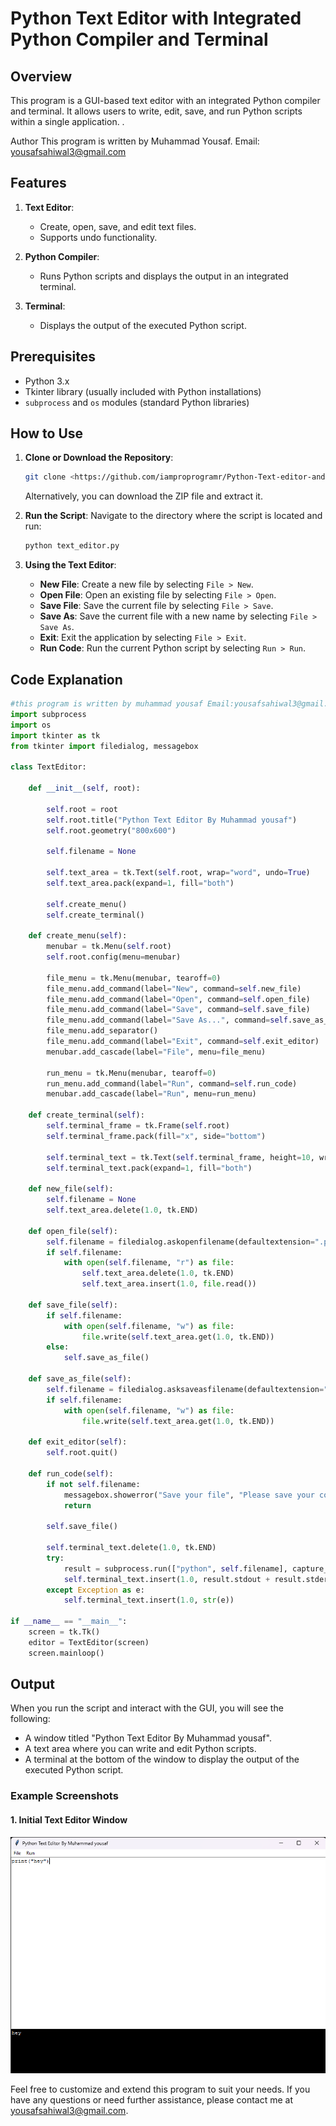 # Python Text Editor with Integrated Python Compiler and Terminal

## Overview

This program is a GUI-based text editor with an integrated Python compiler and terminal. It allows users to write, edit, save, and run Python scripts within a single application. .

Author
This program is written by Muhammad Yousaf. 
Email: yousafsahiwal3@gmail.com

## Features

1. **Text Editor**:
    - Create, open, save, and edit text files.
    - Supports undo functionality.
    
2. **Python Compiler**:
    - Runs Python scripts and displays the output in an integrated terminal.
    
3. **Terminal**:
    - Displays the output of the executed Python script.
    
## Prerequisites

- Python 3.x
- Tkinter library (usually included with Python installations)
- `subprocess` and `os` modules (standard Python libraries)

## How to Use

1. **Clone or Download the Repository**:
    ```bash
    git clone <https://github.com/iamproprogramr/Python-Text-editor-and-terminel>
    ```
    Alternatively, you can download the ZIP file and extract it.

2. **Run the Script**:
    Navigate to the directory where the script is located and run:
    ```bash
    python text_editor.py
    ```

3. **Using the Text Editor**:
    - **New File**: Create a new file by selecting `File > New`.
    - **Open File**: Open an existing file by selecting `File > Open`.
    - **Save File**: Save the current file by selecting `File > Save`.
    - **Save As**: Save the current file with a new name by selecting `File > Save As`.
    - **Exit**: Exit the application by selecting `File > Exit`.
    - **Run Code**: Run the current Python script by selecting `Run > Run`.

## Code Explanation

```python
#this program is written by muhammad yousaf Email:yousafsahiwal3@gmail.com
import subprocess
import os
import tkinter as tk
from tkinter import filedialog, messagebox

class TextEditor:

    def __init__(self, root):
        
        self.root = root
        self.root.title("Python Text Editor By Muhammad yousaf")
        self.root.geometry("800x600")

        self.filename = None

        self.text_area = tk.Text(self.root, wrap="word", undo=True)
        self.text_area.pack(expand=1, fill="both")

        self.create_menu()
        self.create_terminal()

    def create_menu(self):
        menubar = tk.Menu(self.root)
        self.root.config(menu=menubar)

        file_menu = tk.Menu(menubar, tearoff=0)
        file_menu.add_command(label="New", command=self.new_file)
        file_menu.add_command(label="Open", command=self.open_file)
        file_menu.add_command(label="Save", command=self.save_file)
        file_menu.add_command(label="Save As...", command=self.save_as_file)
        file_menu.add_separator()
        file_menu.add_command(label="Exit", command=self.exit_editor)
        menubar.add_cascade(label="File", menu=file_menu)

        run_menu = tk.Menu(menubar, tearoff=0)
        run_menu.add_command(label="Run", command=self.run_code)
        menubar.add_cascade(label="Run", menu=run_menu)

    def create_terminal(self):
        self.terminal_frame = tk.Frame(self.root)
        self.terminal_frame.pack(fill="x", side="bottom")

        self.terminal_text = tk.Text(self.terminal_frame, height=10, wrap="word", bg="black", fg="white")
        self.terminal_text.pack(expand=1, fill="both")

    def new_file(self):
        self.filename = None
        self.text_area.delete(1.0, tk.END)

    def open_file(self):
        self.filename = filedialog.askopenfilename(defaultextension=".py", filetypes=[("Python Files", "*.py"), ("All Files", "*.*")])
        if self.filename:
            with open(self.filename, "r") as file:
                self.text_area.delete(1.0, tk.END)
                self.text_area.insert(1.0, file.read())

    def save_file(self):
        if self.filename:
            with open(self.filename, "w") as file:
                file.write(self.text_area.get(1.0, tk.END))
        else:
            self.save_as_file()

    def save_as_file(self):
        self.filename = filedialog.asksaveasfilename(defaultextension=".py", filetypes=[("Python Files", "*.py"), ("All Files", "*.*")])
        if self.filename:
            with open(self.filename, "w") as file:
                file.write(self.text_area.get(1.0, tk.END))

    def exit_editor(self):
        self.root.quit()

    def run_code(self):
        if not self.filename:
            messagebox.showerror("Save your file", "Please save your code before running.")
            return

        self.save_file()

        self.terminal_text.delete(1.0, tk.END)
        try:
            result = subprocess.run(["python", self.filename], capture_output=True, text=True, shell=True)
            self.terminal_text.insert(1.0, result.stdout + result.stderr)
        except Exception as e:
            self.terminal_text.insert(1.0, str(e))

if __name__ == "__main__":
    screen = tk.Tk()
    editor = TextEditor(screen)
    screen.mainloop()

```

## Output

When you run the script and interact with the GUI, you will see the following:

- A window titled "Python Text Editor By Muhammad yousaf".
- A text area where you can write and edit Python scripts.
- A terminal at the bottom of the window to display the output of the executed Python script.

### Example Screenshots

#### 1. Initial Text Editor Window
![Text Editor Window](OUTPUT.png)

Feel free to customize and extend this program to suit your needs. If you have any questions or need further assistance, please contact me at yousafsahiwal3@gmail.com.
